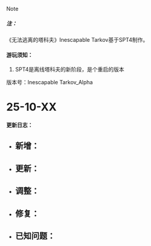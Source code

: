 
> [!NOTE]
> ##### 注：
>《无法逃离的塔科夫》Inescapable Tarkov基于SPT4制作。

#### 游玩须知：
1. SPT4是离线塔科夫的新阶段，是个重启的版本

版本号：Inescapable Tarkov_Alpha
# 25-10-XX

#### 更新日志：

- 新增：
	- 
- 更新：
	- 
- 调整：
	- 
- 修复：
	- 
- 已知问题：
	- 

